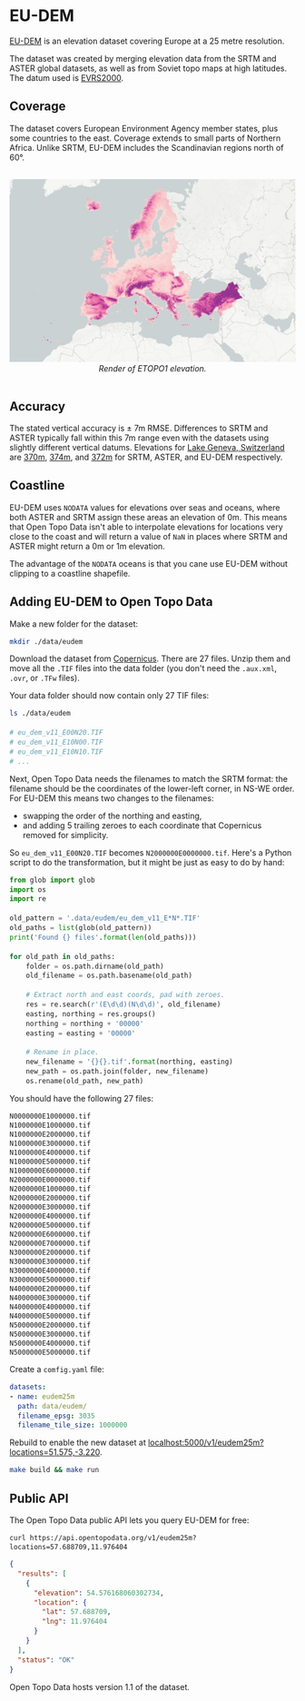 # EU-DEM

[EU-DEM](https://www.eea.europa.eu/data-and-maps/data/copernicus-land-monitoring-service-eu-dem) is an elevation dataset covering Europe at a 25 metre resolution.

The dataset was created by merging elevation data from the SRTM and ASTER global datasets, as well as from Soviet topo maps at high latitudes. The datum used is [EVRS2000](https://spatialreference.org/ref/epsg/evrf2000-height/).



## Coverage

The dataset covers European Environment Agency member states, plus some countries to the east. Coverage extends to small parts of Northern Africa. Unlike SRTM, EU-DEM includes the Scandinavian regions north of 60°.

<p style="text-align:center; padding: 1rem 0">
  <img src="/img/eudem.jpg" alt="EU-DEM elevation">
  <br>
  <em>Render of ETOPO1 elevation.</em>
</p>

## Accuracy

The stated vertical accuracy is ± 7m RMSE. Differences to SRTM and ASTER typically fall within this 7m range even with the datasets using slightly different vertical datums. Elevations for [Lake Geneva, Switzerland](https://www.google.com/maps/place/46%C2%B014'33.2%22N+6%C2%B010'32.1%22E/@46.2374461,6.1073519,12z/) are [370m](https://api.opentopodata.org/v1/srtm30m?locations=46.242557,206.175588), [374m](https://api.opentopodata.org/v1/aster30m?locations=46.242557,206.175588), and [372m](https://api.opentopodata.org/v1/eudem25m?locations=46.242557,206.175588) for SRTM, ASTER, and EU-DEM respectively.


## Coastline

EU-DEM uses `NODATA` values for elevations over seas and oceans, where both ASTER and SRTM assign these areas an elevation of 0m. This means that Open Topo Data isn't able to interpolate elevations for locations very close to the coast and will return a value of `NaN` in places where SRTM and ASTER might return a 0m or 1m elevation. 

The advantage of the `NODATA` oceans is that you cane use EU-DEM without clipping to a coastline shapefile.


## Adding EU-DEM to Open Topo Data


Make a new folder for the dataset:

```bash
mkdir ./data/eudem
```

Download the dataset from [Copernicus](https://land.copernicus.eu/imagery-in-situ/eu-dem/eu-dem-v1.1?tab=download). There are 27 files. Unzip them and move all the `.TIF` files into the data folder (you don't need the `.aux.xml`, `.ovr`, or `.TFw` files). 

Your data folder should now contain only 27 TIF files:

```bash
ls ./data/eudem

# eu_dem_v11_E00N20.TIF
# eu_dem_v11_E10N00.TIF
# eu_dem_v11_E10N10.TIF
# ...
```

Next, Open Topo Data needs the filenames to match the SRTM format: the filename should be the coordinates of the lower-left corner, in NS-WE order. For EU-DEM this means two changes to the filenames:

* swapping the order of the northing and easting,
* and adding 5 trailing zeroes to each coordinate that Copernicus removed for simplicity.

So `eu_dem_v11_E00N20.TIF` becomes `N2000000E0000000.tif`. Here's a Python script to do the transformation, but it might be just as easy to do by hand:

```python
from glob import glob
import os
import re

old_pattern = '.data/eudem/eu_dem_v11_E*N*.TIF'
old_paths = list(glob(old_pattern))
print('Found {} files'.format(len(old_paths)))

for old_path in old_paths:
    folder = os.path.dirname(old_path)
    old_filename = os.path.basename(old_path)

    # Extract north and east coords, pad with zeroes.
    res = re.search(r'(E\d\d)(N\d\d)', old_filename)
    easting, northing = res.groups()
    northing = northing + '00000'
    easting = easting + '00000'

    # Rename in place.
    new_filename = '{}{}.tif'.format(northing, easting)
    new_path = os.path.join(folder, new_filename)
    os.rename(old_path, new_path)
```

You should have the following 27 files:

```
N0000000E1000000.tif
N1000000E1000000.tif
N1000000E2000000.tif
N1000000E3000000.tif
N1000000E4000000.tif
N1000000E5000000.tif
N1000000E6000000.tif
N2000000E0000000.tif
N2000000E1000000.tif
N2000000E2000000.tif
N2000000E3000000.tif
N2000000E4000000.tif
N2000000E5000000.tif
N2000000E6000000.tif
N2000000E7000000.tif
N3000000E2000000.tif
N3000000E3000000.tif
N3000000E4000000.tif
N3000000E5000000.tif
N4000000E2000000.tif
N4000000E3000000.tif
N4000000E4000000.tif
N4000000E5000000.tif
N5000000E2000000.tif
N5000000E3000000.tif
N5000000E4000000.tif
N5000000E5000000.tif
```

Create a `comfig.yaml` file:

```yaml
datasets:
- name: eudem25m
  path: data/eudem/
  filename_epsg: 3035
  filename_tile_size: 1000000
```

Rebuild to enable the new dataset at [localhost:5000/v1/eudem25m?locations=51.575,-3.220](http://localhost:5000/v1/eudem25m?locations=51.575,-3.220).

```bash
make build && make run
```

## Public API

The Open Topo Data public API lets you query EU-DEM for free:

```
curl https://api.opentopodata.org/v1/eudem25m?locations=57.688709,11.976404
```

```json
{
  "results": [
    {
      "elevation": 54.576168060302734, 
      "location": {
        "lat": 57.688709, 
        "lng": 11.976404
      }
    }
  ], 
  "status": "OK"
}
```

Open Topo Data hosts version 1.1 of the dataset.